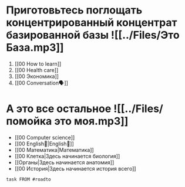 # Приготовьтесь поглощать концентрированный концентрат базированной базы ![[../Files/Это База.mp3]]
1. [[00 How to learn]]
2. [[00 Health care]]
3. [[00 Экономика]]
4. [[00 Conversation🗣️]]

# А это все остальное ![[../Files/помойка это моя.mp3]]
- [[00 Computer science]]
- [[00 English🏴󠁧󠁢󠁥󠁮󠁧󠁿|English🏴󠁧󠁢󠁥󠁮󠁧󠁿]]
- [[00 Математика|Математика]]
- [[00 Клетка|Здесь начинается биология]]
- [[Органы|Здесь начинается анатомия]]
- [[00 История|Здесь начинается история всего]]


```dataview
task FROM #roadto
```